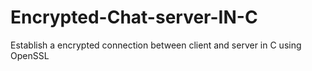 # Encrypted-Chat-server-IN-C
Establish a encrypted connection between client and server in C using OpenSSL

